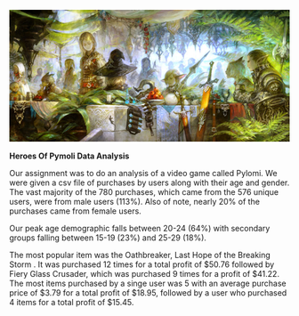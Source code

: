 ![alt text](https://github.com/cgrinstead12/Heroes_of_Pymoli/blob/master/Resources/Fantasy.jpg)

**Heroes Of Pymoli Data Analysis**

Our assignment was to do an analysis of a video game called Pylomi. We were given a csv file of purchases by users along with their age and gender. The vast majority of the 780 purchases, which came from the 576 unique users, were from male users (113%). Also of note, nearly 20% of the purchases came from female users.

Our peak age demographic falls between 20-24 (64%) with secondary groups falling between 15-19 (23%) and 25-29 (18%).  

The most popular item was the Oathbreaker, Last Hope of the Breaking Storm . It was purchased 12 times for a total profit of $50.76 followed by Fiery Glass Crusader, which was purchased 9 times for a profit of $41.22. The most items purchased by a singe user was 5 with an average purchase price of $3.79 for a total profit of $18.95, followed by a user who purchased 4 items for a total profit of $15.45.
